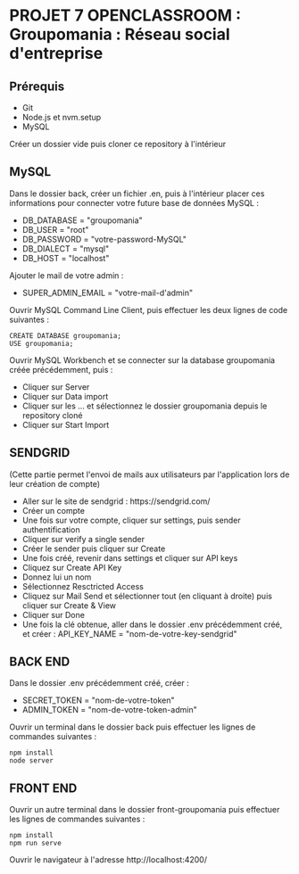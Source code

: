 # PROJET 7 OPENCLASSROOM : Groupomania : Réseau social d'entreprise



## Prérequis
<ul>
    <li>Git</li>
    <li>Node.js et nvm.setup</li>
    <li>MySQL</li>
</ul>

Créer un dossier vide puis cloner ce repository à l'intérieur



## MySQL

Dans le dossier back, créer un fichier .en, puis à l'intérieur placer ces informations pour connecter votre future base de données MySQL : 
<ul>
    <li>DB_DATABASE = "groupomania"</li>
    <li>DB_USER = "root"</li>
    <li>DB_PASSWORD = "votre-password-MySQL"</li>
    <li>DB_DIALECT = "mysql"</li>
    <li>DB_HOST = "localhost"</li>
</ul>

Ajouter le mail de votre admin :
<ul>
    <li>SUPER_ADMIN_EMAIL = "votre-mail-d'admin"</li>
</ul>


Ouvrir MySQL Command Line Client, puis effectuer les deux lignes de code suivantes :

```
CREATE DATABASE groupomania;
USE groupomania;
```

Ouvrir MySQL Workbench et se connecter sur la database groupomania créée précédemment, puis :
<ul>
    <li>Cliquer sur Server</li>
    <li>Cliquer sur Data import</li>
    <li>Cliquer sur les ... et sélectionnez le dossier groupomania depuis le repository cloné</li>
    <li>Cliquer sur Start Import</li>
</ul>



## SENDGRID
(Cette partie permet l'envoi de mails aux utilisateurs par l'application lors de leur création de compte)
<ul>
   <li>Aller sur le site de sendgrid : https://sendgrid.com/</li>
   <li>Créer un compte</li>
   <li>Une fois sur votre compte, cliquer sur settings, puis sender authentification</li>
   <li>Cliquer sur verify a single sender</li>
   <li>Créer le sender puis cliquer sur Create</li>
   <li>Une fois créé, revenir dans settings et cliquer sur API keys</li>
   <li>Cliquez sur Create API Key</li>
   <li>Donnez lui un nom</li>
   <li>Sélectionnez Resctricted Access</li>
   <li>Cliquez sur Mail Send et sélectionner tout (en cliquant à droite) puis cliquer sur Create & View</li>
   <li>Cliquer sur Done</li>
   <li>Une fois la clé obtenue, aller dans le dossier .env précédemment créé, et créer : API_KEY_NAME = "nom-de-votre-key-sendgrid"</li>
</ul>



## BACK END

Dans le dossier .env précédemment créé, créer :
<ul>
    <li>SECRET_TOKEN = "nom-de-votre-token"</li>
    <li>ADMIN_TOKEN = "nom-de-votre-token-admin"</li>
</ul>

Ouvrir un terminal dans le dossier back puis effectuer les lignes de commandes suivantes :

```
npm install
node server
```


## FRONT END
Ouvrir un autre terminal dans le dossier front-groupomania puis effectuer les lignes de commandes suivantes :
```
npm install
npm run serve
```

Ouvrir le navigateur à l'adresse http://localhost:4200/